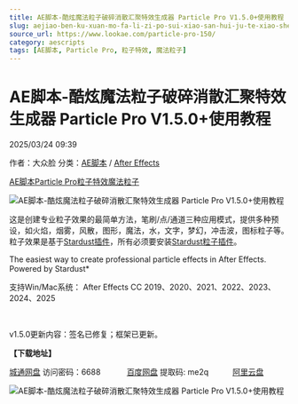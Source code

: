 ```yaml
---
title: AE脚本-酷炫魔法粒子破碎消散汇聚特效生成器 Particle Pro V1.5.0+使用教程
slug: aejiao-ben-ku-xuan-mo-fa-li-zi-po-sui-xiao-san-hui-ju-te-xiao-sheng-cheng-qi-particle-pro-v1-5-0-shi-yong-jiao-cheng
source_url: https://www.lookae.com/particle-pro-150/
category: aescripts
tags: [AE脚本, Particle Pro, 粒子特效, 魔法粒子]
---
```

# AE脚本-酷炫魔法粒子破碎消散汇聚特效生成器 Particle Pro V1.5.0+使用教程

2025/03/24 09:39

作者：大众脸
分类：[AE脚本](https://www.lookae.com/after-effects/aescripts/) / [After Effects](https://www.lookae.com/after-effects/)

[AE脚本](https://www.lookae.com/tag/ae%e8%84%9a%e6%9c%ac/)[Particle Pro](https://www.lookae.com/tag/particle-pro/)[粒子特效](https://www.lookae.com/tag/%e7%b2%92%e5%ad%90%e7%89%b9%e6%95%88/)[魔法粒子](https://www.lookae.com/tag/%e9%ad%94%e6%b3%95%e7%b2%92%e5%ad%90/)

![AE脚本-酷炫魔法粒子破碎消散汇聚特效生成器 Particle Pro V1.5.0+使用教程](https://www.lookae.com/wp-content/uploads/2022/07/Particle-Pro.jpg "AE脚本-酷炫魔法粒子破碎消散汇聚特效生成器 Particle Pro V1.5.0+使用教程-LookAE.com")

这是创建专业粒子效果的最简单方法，笔刷/点/通道三种应用模式，提供多种预设，如火焰，烟雾，风散，图形，魔法，水，文字，梦幻，冲击波，图标粒子等。粒子效果是基于[Stardust插件](https://www.lookae.com/stardust-160C/)，所有必须要安装[Stardust粒子插件](https://www.lookae.com/stardust-160C/)。

The easiest way to create professional particle effects in After Effects. Powered by Stardust\*

支持Win/Mac系统： After Effects CC 2019、2020、2021、2022、2023、2024、2025

[﻿﻿﻿](https://cloud.video.taobao.com//play/u/705956171/p/1/e/6/t/1/370160261294.mp4)

v1.5.0更新内容：签名已修复；框架已更新。

**【下载地址】**

[城通网盘](https://url70.ctfile.com/f/2827370-1485252550-6152cc?p=4431) 访问密码：6688            [百度网盘](https://pan.baidu.com/s/1Dwpv9H26CBhpXUfAK9BVoQ?pwd=me2q) 提取码: me2q           [阿里云盘](https://www.alipan.com/s/kPYmgpPnvGq)

![AE脚本-酷炫魔法粒子破碎消散汇聚特效生成器 Particle Pro V1.5.0+使用教程](https://img.alicdn.com/imgextra/i1/705956171/O1CN01zQXiJB1vSMtLkORNr_!!705956171.jpg "AE脚本-酷炫魔法粒子破碎消散汇聚特效生成器 Particle Pro V1.5.0+使用教程-LookAE.com")

